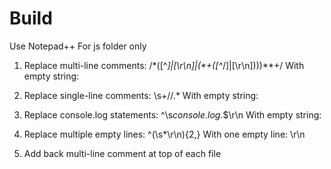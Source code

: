 # Build

Use Notepad++ 
For js folder only

1. Replace multi-line comments: /\*([^*]|[\r\n]|(\*+([^*/]|[\r\n])))*\*+/
With empty string:

2. Replace single-line comments: \s+//.*
With empty string:

3. Replace console.log statements: ^\s*console.log.*$\r\n
With empty string:

4. Replace multiple empty lines: ^(\s*\r\n){2,}
With one empty line: \r\n

5. Add back multi-line comment at top of each file